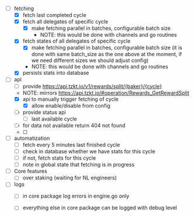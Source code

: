 - [ ] fetching
  - [x] fetch last completed cycle
  - [x] fetch all delegates of specific cycle
    - [x] make fetching parallel in batches, configurable batch size
      - NOTE: this would be done with channels and go routines
  - [x] fetch states of all delegates of specific cycle
      - [x] make fetching parallel in batches, configurable batch size (it is done with same batch_size as the one above at the moment, if we need different sizes we should adjust config)
      - NOTE: this would be done with channels and go routines
  - [x] persists stats into database

- [ ] api 
  - [ ]  provide https://api.tzkt.io/v1/rewards/split/{baker}/{cycle}
	- NOTE: mirrors https://api.tzkt.io/#operation/Rewards_GetRewardSplit
  - [x] api to manually trigger fetching of cycle
    - [x] allow enable/disable from config
  - [ ] provide status api
    - [ ] last available cycle
  - [ ] for data not available return 404 not found 
  - [ ] 

- [ ] automatization
  - [ ] fetch every 5 minutes last finished cycle
  - [ ] check in database whether we have stats for this cycle
  - [ ] if not, fetch stats for this cycle
  - [ ] note in global state that fetching is in progress

- [ ] Core features
  - [ ] over staking (waiting for NL engineers)

- [ ] logs
  - [ ] in core package log errors in engine.go only
  - [ ] everything else in core package can be logged with debug level

